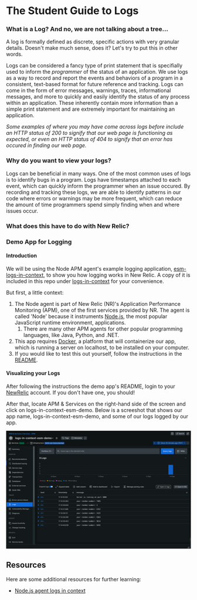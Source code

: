 # The Student Guide to Logs

### What is a Log? And no, we are not talking about a tree...

A log is formally defined as discrete, specific actions with very granular details. Doesn't make much sense, does it? Let's try to put this in other words.

Logs can be considered a fancy type of print statement that is specifially used to inform the *programmer* of the status of an application. We use logs as a way to record and report the events and behaviors of a program in a consistent, text-based format for future reference and tracking. Logs can come in the form of error messages, warnings, traces, informational messages, and more to quickly and easily identify the status of any process within an application. These inherently contain more information than a simple print statement and are extremely important for maintaining an application.

*Some examples of where you may have come across logs before include an HTTP status of 200 to signify that our web page is functioning as expected, or even an HTTP status of 404 to signify that an error has occured in finding our web page.*

### Why do you want to view your logs?

Logs can be beneficial in many ways. One of the most common uses of logs is to identify bugs in a program. Logs have timestamps attached to each event, which can quickly inform the programmer when an issue occured. By recording and tracking these logs, we are able to identify patterns in our code where errors or warnings may be more frequent, which can reduce the amount of time programmers spend simply finding when and where issues occur.

### What does this have to do with New Relic?

<!-- what new relic does with logs and where to find them -->

<!-- Images or video on how to view it in New Relic -->

### Demo App for Logging

#### Introduction

We will be using the Node APM agent's example logging application, [esm-logs-in-context](https://github.com/newrelic/newrelic-node-examples/tree/main/application-logging/esm-logs-in-context), to show you how logging works in New Relic. A copy of it is included in this repo under [logs-in-context](./logs-in-context) for your convenience.

But first, a little context:

1. The Node agent is part of New Relic (NR)'s Application Performance Monitoring (APM), one of the first services provided by NR. The agent is called 'Node' because it instruments [Node.js](https://nodejs.org/en), the most popular JavaScript runtime environment, applications.
   1. There are many other APM agents for other popular programming languages, like Java, Python, and .NET.
2. This app requires [Docker](https://www.docker.com/products/docker-desktop/), a platform that will containerize our app, which is running a server on localhost, to be installed on your computer.
3. If you would like to test this out yourself, follow the instructions in the [README](./logs-in-context/README/md).

#### Visualizing your Logs

After following the instructions the demo app's README, login to your [NewRelic](https://one.newrelic.com) account. If you don't have one, you should!

After that, locate APM & Services on the right-hand side of the screen and click on logs-in-context-esm-demo. Below is a screeshot that shows our app name, logs-in-context-esm-demo, and some of our logs logged by our app.

![1724264936119](image/README/1724264936119.png)

## Resources

Here are some additional resources for further learning:

* [Node.js agent logs in context](https://docs.newrelic.com/docs/logs/logs-context/configure-logs-context-nodejs/)
